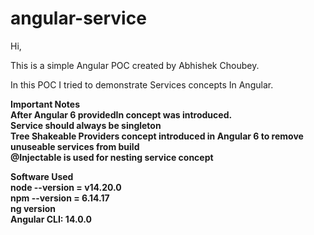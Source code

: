 # angular-service

Hi, <br/>

This is a simple Angular POC created by Abhishek Choubey. <br/>

In this POC I tried to demonstrate Services concepts In Angular.  <br/>

<b> Important Notes <b/> <br/>
After Angular 6 providedIn concept was introduced.  <br/>
Service should always be singleton <br/>
Tree Shakeable Providers concept introduced in Angular 6 to remove unuseable services from build <br/>
@Injectable is used for nesting service concept <br/>

Software Used <br/>
node --version = v14.20.0 <br/>
npm --version = 6.14.17 <br/>
ng version <br/>
Angular CLI: 14.0.0 <br/>
